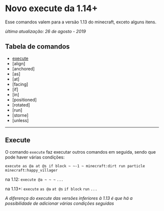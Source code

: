 # Novo execute da 1.14+
Esse comandos valem para a versão 1.13 do minecraft, exceto alguns itens.

*ùltima atualização: 26 de agosto - 2019*

## Tabela de comandos
* [execute](#execute)
* [align]
* [anchored]
* [as]
* [at]
* [facing]
* [if]
* [in]
* [positioned]
* [rotated]
* [run]
* [storne]
* [unless]

---

## Execute 
O comando `execute` faz executar outros comandos em seguida, sendo que pode haver várias condições:
```
execute as @a at @s if block ~ ~-1 ~ minecraft:dirt run particle minecraft:happy_villager
```

na 1.12:
`execute @a ~ ~ ~` `...`

na 1.13+:
`execute` `as @a` `at @s` `if block` `run` `...`

*A diferença do execute das versões inferiores à 1.13 é que há a possibilidade de adicionar várias condições seguidas*
